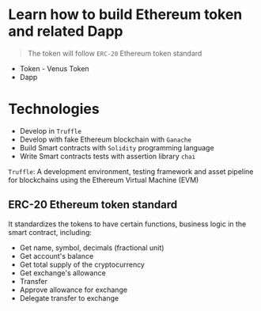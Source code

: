 # Learn how to build Ethereum token and related Dapp

> The token will follow `ERC-20` Ethereum token standard

- Token - Venus Token
- Dapp

# Technologies

- Develop in `Truffle`
- Develop with fake Ethereum blockchain with `Ganache`
- Build Smart contracts with `Solidity` programming language
- Write Smart contracts tests with assertion library `chai`

`Truffle`: A development environment, testing framework and asset pipeline for blockchains using the Ethereum Virtual Machine (EVM)

## ERC-20 Ethereum token standard

It standardizes the tokens to have certain functions, business logic in the smart contract, including:

- Get name, symbol, decimals (fractional unit)
- Get account's balance
- Get total supply of the cryptocurrency
- Get exchange's allowance
- Transfer
- Approve allowance for exchange
- Delegate transfer to exchange

